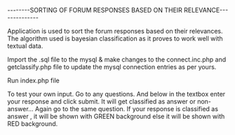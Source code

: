 --------SORTING OF FORUM RESPONSES BASED ON THEIR RELEVANCE--------------


Application is used to sort the forum responses based on their relevances.
The algorithm used is bayesian classification as it proves to work well with textual data.


Import the .sql file to the mysql & 
make changes to the connect.inc.php and getclassify.php file to update the mysql connection entries as per yours. 

Run index.php file

To test your own input. Go to any questions. And below in the textbox enter your response and click submit. It will get classified as answer or non-answer...
Again go to the same question. If your response is classified as answer , it will be shown with GREEN background else it will be shown with RED background.


